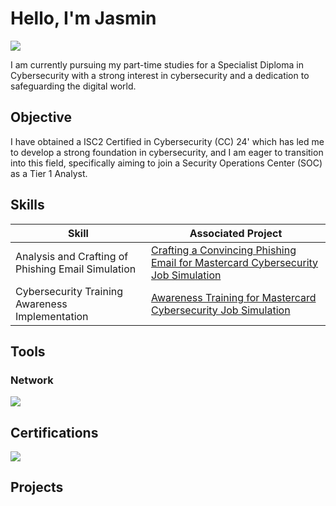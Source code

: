 # Hello, I'm Jasmin
<a href="https://www.linkedin.com/in/jasmin-i-3146bb14a/"><img src="https://img.shields.io/badge/-LinkedIn-0072b1?&style=for-the-badge&logo=linkedin&logoColor=white" /></a>

I am currently pursuing my part-time studies for a Specialist Diploma in Cybersecurity with a strong interest in cybersecurity and a dedication to safeguarding the digital world.

## Objective

I have obtained a ISC2 Certified in Cybersecurity (CC) 24' which has led me to develop a strong foundation in cybersecurity, and I am eager to transition into this field, specifically aiming to join a Security Operations Center (SOC) as a Tier 1 Analyst.

## Skills

| Skill                                         | Associated Project         |
|-----------------------------------------------|----------------------------|
|Analysis and Crafting of Phishing Email Simulation |<a href="https://github.com/jasminismail/Mastercard-Cybersecurity-Job-Simulation-on-Forage/edit/main/README.md">Crafting a Convincing Phishing Email for Mastercard Cybersecurity Job Simulation</a>|
 Cybersecurity Training Awareness Implementation|<a href="https://github.com/jasminismail/Mastercard-Cybersecurity-Job-Simulation-on-Forage/edit/main/README.md"> Awareness Training for Mastercard Cybersecurity Job Simulation</a>|

## Tools

### Network
<div>
    <img src="https://img.shields.io/badge/-Wireshark-1679A7?&style=for-the-badge&logo=Wireshark&logoColor=white" />
</div>

## Certifications
<div>
<img src="https://img.shields.io/badge/-ISC2%20CC-FF0000?&style=for-the-badge&logo=ISC2&logoColor=white" />
</div>

## Projects
<a href="https://github.com/jasminismail/Mastercard-Cybersecurity-Job-Simulation-on-Forage/edit/main/README.md">
